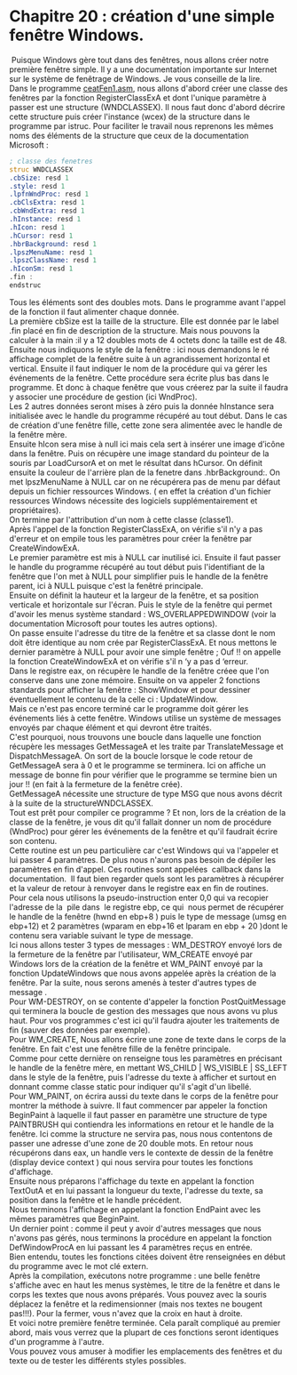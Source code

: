 # Chapitre 20 : création d'une simple fenêtre Windows. <br>

 Puisque Windows gère tout dans des fenêtres, nous allons créer notre première fenêtre simple. Il y a une documentation importante sur Internet sur le système de fenêtrage de Windows. Je vous conseille de la lire.<br>
Dans le programme [ceatFen1.asm](https://github.com/vincentARM/AssemblyX86Windows32/blob/main/Chapitre020/creatFen1.asm), nous allons d'abord créer une classe des fenêtres par la fonction RegisterClassExA et dont l'unique paramètre à passer est une structure (WNDCLASSEX). Il nous faut donc d'abord décrire cette structure  puis créer l'instance (wcex) de la structure dans le programme par istruc. Pour faciliter le travail nous reprenons les mêmes noms des éléments de la structure que ceux de la documentation Microsoft : <br>

```asm
; classe des fenetres
struc WNDCLASSEX
.cbSize: resd 1
.style: resd 1
.lpfnWndProc: resd 1
.cbClsExtra: resd 1
.cbWndExtra: resd 1
.hInstance: resd 1
.hIcon: resd 1
.hCursor: resd 1
.hbrBackground: resd 1
.lpszMenuName: resd 1
.lpszClassName: resd 1
.hIconSm: resd 1
.fin :
endstruc
```

Tous les éléments sont des doubles mots. Dans le programme avant l'appel de la fonction il faut alimenter chaque donnée. <br>
La première cbSize est la taille de la structure. Elle est donnée par le label .fin placé en fin de description de la structure. Mais nous pouvons la calculer à la main :il y a 12 doubles mots de 4 octets donc la taille est de 48.<br>
Ensuite nous indiquons le style de la fenêtre : ici nous demandons le ré affichage complet de la fenêtre suite à un agrandissement horizontal et vertical. Ensuite il faut indiquer le nom de la procédure qui va gérer les événements de la fenêtre. Cette procédure sera écrite plus bas dans le programme. Et donc à chaque fenêtre que vous créerez par la suite il faudra y associer une procédure de gestion (ici WndProc).<br>
Les 2 autres données seront mises à zéro puis la donnée hInstance sera initialisée avec le handle du programme récupéré au tout début. Dans le cas de création d'une fenêtre fille, cette zone sera alimentée avec le handle de la fenêtre mère.<br>
Ensuite hIcon sera mise à null ici mais cela sert à insérer une image d’icône dans la fenêtre.
Puis on récupère une image standard du pointeur de la souris par LoadCursorA et on met le résultat dans hCursor. On définit ensuite la couleur de l'arrière plan de la fenetre dans .hbrBackground:.
On met lpszMenuName à NULL car on ne récupérera pas de menu par défaut depuis un fichier ressources Windows. ( en effet la création d'un fichier ressources Windows nécessite des logiciels supplémentairement et propriétaires).<br>
On termine par l'attribution d'un nom à cette classe (classe1).<br>
Après l'appel de la fonction RegisterClassExA, on vérifie s'il n'y a pas d'erreur et on empile tous les paramètres pour créer la fenêtre par CreateWindowExA.<br>
Le premier paramètre est mis à NULL car inutilisé ici. Ensuite il faut passer le handle du programme récupéré au tout début puis l'identifiant de la fenêtre que l'on met à NULL pour simplifier puis le handle de la fenêtre parent, ici à NULL puisque c'est la fenêtré principale.<br>
Ensuite on définit la hauteur et la largeur de la fenêtre, et sa position verticale et horizontale sur l'écran. Puis le style de la fenêtre qui permet d'avoir les menus système standard : WS_OVERLAPPEDWINDOW (voir la documentation Microsoft pour toutes les autres options).<br>
On passe ensuite l'adresse du titre de la fenêtre et sa classe dont le nom doit être identique au nom crée par RegisterClassExA. Et nous mettons le dernier paramètre à NULL pour avoir une simple fenêtre ; Ouf !! on appelle la fonction CreateWindowExA et on vérifie s'il n ‘y a pas d ‘erreur.<br>
Dans le registre eax, on récupère le handle de la fenêtre créee que l'on conserve dans une zone mémoire. Ensuite on va appeler 2 fonctions standards pour afficher la fenêtre : ShowWindow et pour dessiner éventuellement le contenu de la celle ci : UpdateWindow.<br>
Mais ce n'est pas encore terminé car le programme doit gérer les événements liés à cette fenêtre. Windows utilise un système de messages envoyés par chaque élément et qui devront être traités.<br>
C'est pourquoi, nous trouvons une boucle dans laquelle une fonction récupère les messages GetMessageA et les traite par TranslateMessage et DispatchMessageA. On sort de la boucle lorsque le code retour de GetMessageA sera à 0 et le programme se terminera. Ici on affiche un message de bonne fin pour vérifier que le programme se termine bien un jour !! (en fait à la fermeture de la fenêtre crée).<br>
GetMessageA nécessite une structure de type MSG que nous avons décrit à la suite de la structureWNDCLASSEX.<br>
Tout est prêt pour compiler ce programme ? Et non, lors de la création de la classe de la fenêtre, je vous dit qu'il fallait donner un nom de procédure (WndProc) pour gérer les événements de la fenêtre et qu'il faudrait écrire son contenu.<br>
Cette routine est un peu particulière car c'est Windows qui va l'appeler et lui passer 4 paramètres. De plus nous n'aurons pas besoin de dépiler les paramètres en fin d'appel. Ces routines sont appelées  callback dans la documentation.  Il faut bien regarder quels sont les paramètres à récupérer et la valeur de retour à renvoyer dans le registre eax en fin de routines.<br>
Pour cela nous utilisons la pseudo-instruction enter 0,0 qui va recopier l'adresse de la  pile dans  le registre ebp, ce qui  nous permet de récupérer le handle de la fenêtre (hwnd en ebp+8 ) puis le type de message (umsg en ebp+12) et 2 paramètres (wparam en ebp+16 et lparam en eb‌p + 20 )dont le contenu sera variable suivant le type de message.<br>
Ici nous allons tester 3 types de messages : WM_DESTROY envoyé lors de la fermeture de la fenêtre par l'utilisateur, WM_CREATE envoyé par Windows lors de la création de la fenêtre et WM_PAINT envoyé par la fonction UpdateWindows que nous avons appelée après la création de la fenêtre. Par la suite, nous serons amenés à tester d'autres types de message .<br>
Pour WM-DESTROY, on se contente d'appeler la fonction PostQuitMessage qui terminera la boucle de gestion des messages que nous avons vu plus haut. Pour vos programmes c'est ici qu'il faudra ajouter les traitements de fin (sauver des données par exemple).<br>
Pour WM_CREATE, Nous allons écrire une zone de texte dans le corps de la fenêtre. En fait c'est une fenêtre fille de la fenêtre principale.<br>
Comme pour cette dernière on renseigne tous les paramètres en précisant le handle de la fenêtre mère, en mettant WS_CHILD | WS_VISIBLE | SS_LEFT dans le style de la fenêtre, puis l'adresse du texte à afficher et surtout en donnant comme classe static pour indiquer qu'il s'agit d'un libellé.<br>
Pour WM_PAINT, on écrira aussi du texte dans le corps de la fenêtre pour montrer la méthode à suivre. Il faut commencer par appeler la fonction BeginPaint à laquelle il faut passer en paramètre une structure de type PAINTBRUSH qui contiendra les informations en retour et le handle de la fenêtre. Ici comme la structure ne servira pas, nous nous contentons de passer une adresse d'une zone de 20 double mots. En retour nous récupérons dans eax, un handle vers le contexte de dessin de la fenêtre (display device context ) qui nous servira pour toutes les fonctions d'affichage.<br>
Ensuite nous préparons l'affichage du texte en appelant la fonction TextOutA et en lui passant la longueur du texte, l'adresse du texte, sa position dans la fenêtre et le handle précédent.<br>
Nous terminons l'affichage en appelant la fonction EndPaint avec les mêmes paramètres que BeginPaint.<br>
Un dernier point : comme il peut y avoir d'autres messages que nous n'avons pas gérés, nous terminons la procédure en appelant la fonction DefWindowProcA en lui passant les 4 paramètres reçus en entrée. <br>
Bien entendu, toutes les fonctions citées doivent être renseignées en début du programme avec le mot clé extern.<br>
Après la compilation, exécutons notre programme : une belle fenêtre s'affiche avec en haut les menus systèmes, le titre de la fenêtre et dans le corps les textes que nous avons préparés. Vous pouvez avec la souris déplacez la fenêtre et la redimensionner (mais nos textes ne bougent pas!!!). Pour la fermer, vous n'avez que la croix en haut à droite.<br>
Et voici notre première fenêtre terminée. Cela paraît compliqué au premier abord, mais vous verrez que la plupart de ces fonctions seront identiques d'un programme à l'autre.<br>
Vous pouvez vous amuser à modifier les emplacements des fenêtres et du texte ou de tester les différents styles possibles.<br>
